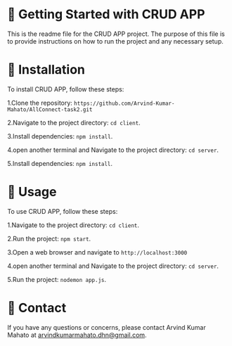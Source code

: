 
#  📝 Getting Started with CRUD APP

This is the readme file for the CRUD APP project. The purpose of this file is to provide instructions on how to run the project and any necessary setup.


# 📝 Installation

To install CRUD APP, follow these steps:

1.Clone the repository: `https://github.com/Arvind-Kumar-Mahato/AllConnect-task2.git`

2.Navigate to the project directory: `cd client`.

3.Install dependencies: `npm install`.

4.open another terminal and Navigate to the project directory: `cd server`.

5.Install dependencies: `npm install`.


# 🚦 Usage

To use  CRUD APP, follow these steps:

1.Navigate to the project directory: `cd client`.

2.Run the project: `npm start`.

3.Open a web browser and navigate to `http://localhost:3000`

4.open another terminal and Navigate to the project directory: `cd server`.

5.Run the project: `nodemon app.js`.





# 💬 Contact

If you have any questions or concerns, please contact Arvind Kumar Mahato at arvindkumarmahato.dhn@gmail.com.
